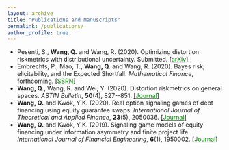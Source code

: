 ```yaml
---
layout: archive
title: "Publications and Manuscripts"
permalink: /publications/
author_profile: true
---
```


* Pesenti, S., **Wang, Q.** and Wang, R. (2020). Optimizing distortion riskmetrics with distributional uncertainty. Submitted. [[<span style="color:green">arXiv</span>]](http://arxiv.org/abs/2011.04889)
* Embrechts, P., Mao, T., **Wang, Q.** and Wang, R. (2020). Bayes risk, elicitability, and the Expected Shortfall. *Mathematical Finance*, forthcoming. [[<span style="color:green">SSRN</span>]](https://ssrn.com/abstract=3708379)
* **Wang, Q.**, Wang, R. and Wei, Y.  (2020). Distortion riskmetrics on general spaces. *ASTIN Bulletin*, **50**(4), 827--851. [[<span style="color:green">Journal</span>]](https://doi.org/10.1017/asb.2020.14) 
* **Wang, Q.** and Kwok, Y.K. (2020). Real option signaling games of debt financing using equity guarantee swaps. *International Journal of Theoretical and Applied Finance*, **23**(5), 2050036. [[<span style="color:green">Journal</span>]](https://doi.org/10.1142/S0219024920500363)
* **Wang, Q.** and Kwok, Y.K. (2019). Signaling game models of equity financing under information asymmetry and finite project life. *International Journal of Financial Engineering*, **6**(1), 1950002. [[<span style="color:green">Journal</span>]](https://www.worldscientific.com/doi/10.1142/S2424786319500026)
